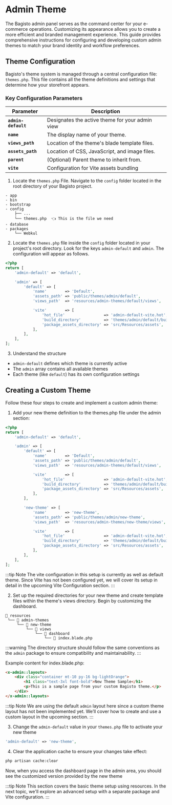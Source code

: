 # Admin Theme

The Bagisto admin panel serves as the command center for your e-commerce operations. Customizing its appearance allows you to create a more efficient and branded management experience. This guide provides comprehensive instructions for configuring and developing custom admin themes to match your brand identity and workflow preferences.

## Theme Configuration

Bagisto's theme system is managed through a central configuration file: `themes.php`. This file contains all the theme definitions and settings that determine how your storefront appears.

### Key Configuration Parameters

| Parameter              | Description                                             |
| ---------------------- | --------------------------------------------------------|
| **`admin-default`**    | Designates the active theme for your admin view |
| **`name`**             | The display name of your theme. |
| **`views_path`**       | Location of the theme's blade template files. |
| **`assets_path`**      | Location of CSS, JavaScript, and image files.  |
| **`parent`**           | (Optional) Parent theme to inherit from. |
| **`vite`**             | Configuration for Vite assets bundling |

1. Locate the `themes.php` File. Navigate to the `config` folder located in the root directory of your Bagisto project.

```
- app
- bin
- bootstrap
- config
    ├── ...
    └── themes.php  👈 This is the file we need
- database
- packages
    └── Webkul
```

2. Locate the `themes.php` file inside the `config` folder located in your project's root directory. Look for the keys `admin-default` and `admin`. The configuration will appear as follows.

```php
<?php
return [
    'admin-default' => 'default',

    'admin' => [
        'default' => [
            'name'        => 'Default',
            'assets_path' => 'public/themes/admin/default',
            'views_path'  => 'resources/admin-themes/default/views',

            'vite'        => [
                'hot_file'                 => 'admin-default-vite.hot',
                'build_directory'          => 'themes/admin/default/build',
                'package_assets_directory' => 'src/Resources/assets',
            ],
        ],
    ],
];
```
3. Understand the structure

- `admin-default` defines which theme is currently active
- The `admin` array contains all available themes
- Each theme (like `default`) has its own configuration settings

## Creating a Custom Theme

Follow these four steps to create and implement a custom admin theme:

1. Add your new theme definition to the themes.php file under the admin section:

```php
<?php
return [
    'admin-default' => 'default',

    'admin' => [
        'default' => [
            'name'        => 'Default',
            'assets_path' => 'public/themes/admin/default',
            'views_path'  => 'resources/admin-themes/default/views',

            'vite'        => [
                'hot_file'                 => 'admin-default-vite.hot',
                'build_directory'          => 'themes/admin/default/build',
                'package_assets_directory' => 'src/Resources/assets',
            ],
        ],

        'new-theme' => [
            'name'        => 'new-theme',
            'assets_path' => 'public/themes/admin/new-theme',
            'views_path'  => 'resources/admin-themes/new-theme/views',

            'vite'        => [
                'hot_file'                 => 'admin-default-vite.hot',
                'build_directory'          => 'themes/admin/default/build',
                'package_assets_directory' => 'src/Resources/assets',
            ],
        ],
    ],
];
```

:::tip Note
The vite configuration in this setup is currently as well as default theme. Since Vite has not been configured yet, we will cover its setup in detail in the upcoming Vite Configuration section.
:::

2. Set up the required directories for your new theme and create template files within the theme's views directory. Begin by customizing the dashboard.

```
📁 resources
 └── 📁 admin-themes
     └── 📁 new-theme
         └── 📁 views
             └── 📁 dashboard
                 └── 📄 index.blade.php
```

:::warning
The directory structure should follow the same conventions as the `admin` package to ensure compatibility and maintainability.
:::

Example content for index.blade.php:

```html
<x-admin::layouts>
    <div class="container mt-10 py-16 bg-lightOrange"> 
        <h1 class="text-3xl font-bold">New Theme Sample</h1>
        <p>This is a sample page from your custom Bagisto theme.</p>
    </div>
</x-admin::layouts> 
```

:::tip Note
We are using the default `admin` layout here since a custom theme layout has not been implemented yet. We’ll cover how to create and use a custom layout in the upcoming section.
:::

3. Change the `admin-default` value in your `themes.php` file to activate your new theme

```php
'admin-default' => 'new-theme',
```

4. Clear the application cache to ensure your changes take effect:

```sh
php artisan cache:clear
```

Now, when you access the dashboard page in the admin area, you should see the customized version provided by the new theme

:::tip Note
This section covers the basic theme setup using resources. In the next topic, we'll explore an advanced setup with a separate package and Vite configuration.
:::
